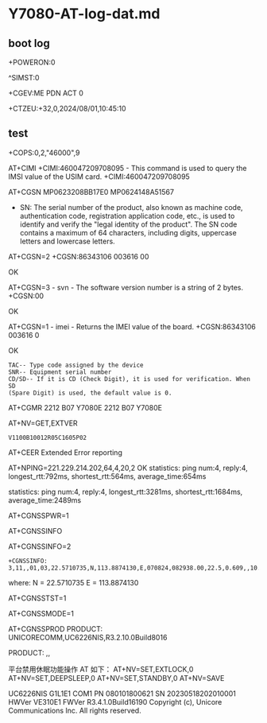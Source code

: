 
# Y7080-AT-log-dat.md

## boot log 
+POWERON:0

^SIMST:0


+CGEV:ME PDN ACT 0

+CTZEU:+32,0,2024/08/01,10:45:10


## test 

+COPS:0,2,"46000",9

AT+CIMI
+CIMI:460047209708095 - This command is used to query the IMSI value of the USIM card.
+CIMI:460047209708095

AT+CGSN
MP0623208BB17E0
MP0624148A51567

- SN: The serial number of the product, also known as machine code, authentication code, registration application code, etc., is used to identify and verify the "legal identity of the product". The SN code contains a maximum of 64 characters, including digits, uppercase letters and lowercase letters.

AT+CGSN=2
+CGSN:86343106 003616 00

OK

AT+CGSN=3 - svn - The software version number is a string of 2 bytes.
+CGSN:00

OK

AT+CGSN=1 - imei - Returns the IMEI value of the board. 
+CGSN:86343106 003616 0

OK

    TAC-- Type code assigned by the device
    SNR-- Equipment serial number
    CD/SD-- If it is CD (Check Digit), it is used for verification. When SD
    (Spare Digit) is used, the default value is 0.

AT+CGMR
2212 B07 Y7080E
2212 B07 Y7080E

AT+NV=GET,EXTVER

    V1100B10012R05C1605P02


AT+CEER Extended Error reporting


AT+NPING=221.229.214.202,64,4,20,2
OK
statistics: ping num:4, reply:4, longest_rtt:792ms, shortest_rtt:564ms, average_time:654ms

statistics: ping num:4, reply:4, longest_rtt:3281ms, shortest_rtt:1684ms, average_time:2489ms

AT+CGNSSPWR=1


AT+CGNSSINFO

AT+CGNSSINFO=2

    +CGNSSINFO: 3,11,,01,03,22.5710735,N,113.8874130,E,070824,082938.00,22.5,0.609,,10.,2.3,10.

where:
    N = 22.5710735
    E = 113.8874130


AT+CGNSSTST=1

AT+CGNSSMODE=1

AT+CGNSSPROD
PRODUCT: UNICORECOMM,UC6226NIS,R3.2.10.0Build8016

PRODUCT: ,,



平台禁用休眠功能操作 AT 如下：
AT+NV=SET,EXTLOCK,0
AT+NV=SET,DEEPSLEEP,0
AT+NV=SET,STANDBY,0
AT+NV=SAVE




UC6226NIS G1L1E1 COM1
PN 080101800621
SN 20230518202010001
HWVer VE310E1
FWVer R3.4.1.0Build16190
Copyright (c), Unicore Communications Inc.
All rights reserved.